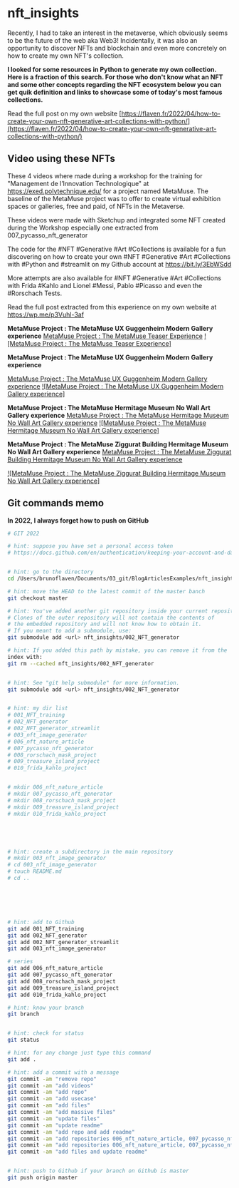 # nft_insights


Recently, I had to take an interest in the metaverse, which obviously seems to be the future of the web aka Web3! Incidentally, it was also an opportunity to discover NFTs and blockchain and even more concretely on how to create my own NFT's collection.

**I looked for some resources in Python to generate my own collection. Here is a fraction of this search. For those who don't know what an NFT and some other concepts regarding the NFT ecosystem below you can get quik definition and links to showcase some of today's most famous collections.**


Read the full post on my own website [https://flaven.fr/2022/04/how-to-create-your-own-nft-generative-art-collections-with-python/](https://flaven.fr/2022/04/how-to-create-your-own-nft-generative-art-collections-with-python/)

## Video using these NFTs

These 4 videos where made during a workshop for the training for "Management de l’Innovation Technologique" at https://exed.polytechnique.edu/ for a project named MetaMuse. The baseline of the MetaMuse project was to offer to create virtual exhibition spaces or galleries, free and paid, of NFTs in the Metaverse.

These videos were made with Sketchup and integrated some NFT created during the Workshop especially one extracted from 007_pycasso_nft_generator

The code for the #NFT #Generative #Art #Collections is available for a fun discovering on how to create your own #NFT #Generative #Art #Collections with #Python and #streamlit on my Github account at https://bit.ly/3EbWSdd

More attempts are also available for #NFT #Generative #Art #Collections with Frida #Kahlo and Lionel #Messi, Pablo #Picasso and even the #Rorschach Tests.

Read the full post extracted from this experience on my own website at https://wp.me/p3Vuhl-3af


**MetaMuse Project : The MetaMuse UX Guggenheim Modern Gallery experience**
[MetaMuse Project : The MetaMuse Teaser Experience](https://www.youtube.com/watch?v=6R0HYHIVVUQ)
[![MetaMuse Project : The MetaMuse Teaser Experience]](https://youtu.be/hzN8nn8wBVY)

**MetaMuse Project : The MetaMuse UX Guggenheim Modern Gallery experience**

[MetaMuse Project : The MetaMuse UX Guggenheim Modern Gallery experience](https://www.youtube.com/watch?v=p_FMgTVXxME)
[![MetaMuse Project : The MetaMuse UX Guggenheim Modern Gallery experience]](https://youtu.be/p_FMgTVXxME)

**MetaMuse Project : The MetaMuse Hermitage Museum No Wall Art Gallery experience**
[MetaMuse Project : The MetaMuse Hermitage Museum No Wall Art Gallery experience](https://www.youtube.com/watch?v=yYh1KvsiqgQ)
[![MetaMuse Project : The MetaMuse Hermitage Museum No Wall Art Gallery experience]](https://youtu.be/yYh1KvsiqgQ)

**MetaMuse Project : The MetaMuse Ziggurat Building Hermitage Museum No Wall Art Gallery experience**
[MetaMuse Project : The MetaMuse Ziggurat Building Hermitage Museum No Wall Art Gallery experience](https://www.youtube.com/watch?v=kSiDdjE7sdU)

[![MetaMuse Project : The MetaMuse Ziggurat Building Hermitage Museum No Wall Art Gallery experience]](https://youtu.be/kSiDdjE7sdU)

## Git commands memo

**In 2022, I always forget how to push on GitHub**

```bash
# GIT 2022

# hint: suppose you have set a personal access token
# https://docs.github.com/en/authentication/keeping-your-account-and-data-secure/creating-a-personal-access-token


# hint: go to the directory
cd /Users/brunoflaven/Documents/03_git/BlogArticlesExamples/nft_insights

# hint: move the HEAD to the latest commit of the master banch
git checkout master

# hint: You've added another git repository inside your current repository.
# Clones of the outer repository will not contain the contents of
# the embedded repository and will not know how to obtain it.
# If you meant to add a submodule, use:
git submodule add <url> nft_insights/002_NFT_generator

# hint: If you added this path by mistake, you can remove it from the
index with:
git rm --cached nft_insights/002_NFT_generator


# hint: See "git help submodule" for more information.
git submodule add <url> nft_insights/002_NFT_generator


# hint: my dir list
# 001_NFT_training
# 002_NFT_generator
# 002_NFT_generator_streamlit
# 003_nft_image_generator
# 006_nft_nature_article
# 007_pycasso_nft_generator
# 008_rorschach_mask_project
# 009_treasure_island_project
# 010_frida_kahlo_project


# mkdir 006_nft_nature_article
# mkdir 007_pycasso_nft_generator
# mkdir 008_rorschach_mask_project
# mkdir 009_treasure_island_project
# mkdir 010_frida_kahlo_project





# hint: create a subdirectory in the main repository
# mkdir 003_nft_image_generator
# cd 003_nft_image_generator
# touch README.md
# cd ..






# hint: add to Github
git add 001_NFT_training
git add 002_NFT_generator
git add 002_NFT_generator_streamlit
git add 003_nft_image_generator

# series
git add 006_nft_nature_article
git add 007_pycasso_nft_generator
git add 008_rorschach_mask_project
git add 009_treasure_island_project
git add 010_frida_kahlo_project

# hint: know your branch
git branch


# hint: check for status
git status

# hint: for any change just type this command
git add .

# hint: add a commit with a message
git commit -am "remove repo"
git commit -am "add videos"
git commit -am "add repo"
git commit -am "add usecase"
git commit -am "add files"
git commit -am "add massive files"
git commit -am "update files"
git commit -am "update readme"
git commit -am "add repo and add readme"
git commit -am "add repositories 006_nft_nature_article, 007_pycasso_nft_generator 008_rorschach_mask_project, 009_treasure_island_project, 010_frida_kahlo_project"
git commit -am "add repositories 006_nft_nature_article, 007_pycasso_nft_generator 008_rorschach_mask_project, 009_treasure_island_project, 010_frida_kahlo_project; add and update readme"
git commit -am "add files and update readme"


# hint: push to Github if your branch on Github is master
git push origin master

```